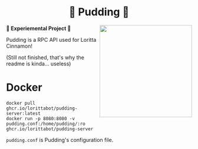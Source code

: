 
<h1 align="center">🍮 Pudding 🍮</h1>
<img height="250" src="https://cdn.discordapp.com/attachments/583406099047252044/815707657712304198/Pudim.png" align="right">

**🚧 Experiemental Project 🚧**

Pudding is a RPC API used for Loritta Cinnamon!

(Still not finished, that's why the readme is kinda... useless)

# Docker

```
docker pull ghcr.io/lorittabot/pudding-server:latest
docker run -p 8080:8080 -v pudding.conf:/home/pudding/:ro ghcr.io/lorittabot/pudding-server
```

`pudding.conf` is Pudding's configuration file.